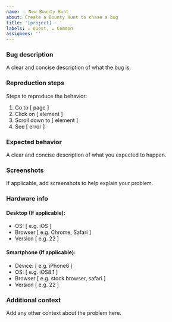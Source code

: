 ```yaml
---
name: 💥 New Bounty Hunt
about: Create a Bounty Hunt to chase a bug
title: '[project] - '
labels: ⚔️ Quest, ☕️ Common
assignees: ''
---
```


### Bug description

A clear and concise description of what the bug is.

### Reproduction steps

Steps to reproduce the behavior:

1. Go to [ page ]
2. Click on [ element ]
3. Scroll down to [ element ]
4. See [ error ]

### Expected behavior

A clear and concise description of what you expected to happen.

### Screenshots

If applicable, add screenshots to help explain your problem.

### Hardware info

#### Desktop (If applicable):

-   OS: [ e.g. iOS ]
-   Browser [ e.g. Chrome, Safari ]
-   Version [ e.g. 22 ]

#### Smartphone (If applicable):

-   Device: [ e.g. iPhone6 ]
-   OS: [ e.g. iOS8.1 ]
-   Browser [ e.g. stock browser, safari ]
-   Version [ e.g. 22 ]

### Additional context

Add any other context about the problem here.
